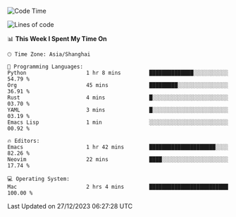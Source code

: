 <!--START_SECTION:waka-->
![Code Time](http://img.shields.io/badge/Code%20Time-1%2C767%20hrs%2051%20mins-blue)

![Lines of code](https://img.shields.io/badge/From%20Hello%20World%20I%27ve%20Written-286.3%20thousand%20lines%20of%20code-blue)

📊 **This Week I Spent My Time On** 

```text
🕑︎ Time Zone: Asia/Shanghai

💬 Programming Languages: 
Python                   1 hr 8 mins         ██████████████░░░░░░░░░░░   54.79 % 
Org                      45 mins             █████████░░░░░░░░░░░░░░░░   36.91 % 
Rust                     4 mins              █░░░░░░░░░░░░░░░░░░░░░░░░   03.70 % 
YAML                     3 mins              █░░░░░░░░░░░░░░░░░░░░░░░░   03.19 % 
Emacs Lisp               1 min               ░░░░░░░░░░░░░░░░░░░░░░░░░   00.92 % 

🔥 Editors: 
Emacs                    1 hr 42 mins        █████████████████████░░░░   82.26 % 
Neovim                   22 mins             ████░░░░░░░░░░░░░░░░░░░░░   17.74 % 

💻 Operating System: 
Mac                      2 hrs 4 mins        █████████████████████████   100.00 % 
```


 Last Updated on 27/12/2023 06:27:28 UTC
<!--END_SECTION:waka-->
